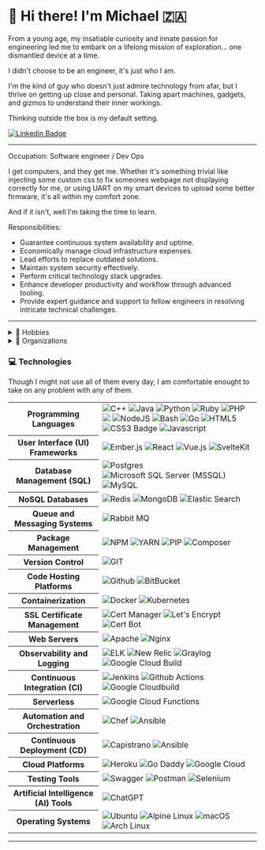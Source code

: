 # 👋 Hi there! I'm Michael 🇿🇦 

From a young age, my insatiable curiosity and innate passion for engineering led me to embark on a lifelong mission of exploration... one dismantled device at a time. 

I didn't choose to be an engineer, it's just who I am. 

I'm the kind of guy who doesn't just admire technology from afar, but I thrive on getting up close and personal. Taking apart machines, gadgets, and gizmos to understand their inner workings. 

Thinking outside the box is my default setting.

[![Linkedin Badge](https://img.shields.io/badge/-LinkedIn-blue?style=for-the-badge&logo=Linkedin&logoColor=white)](https://www.linkedin.com/in/i-am-michael-barnard/)

---

Occupation: Software engineer / Dev Ops

I get computers, and they get me. Whether it's something trivial like injecting some custom css to fix someones webpage not displaying correctly for me, or using UART on my smart devices to upload some better firmware, it's all within my comfort zone. 

And if it isn't, well I'm taking the time to learn. 

Responsibilities:
- Guarantee continuous system availability and uptime.
- Economically manage cloud infrastructure expenses.
- Lead efforts to replace outdated solutions.
- Maintain system security effectively.
- Perform critical technology stack upgrades.
- Enhance developer productivity and workflow through advanced tooling.
- Provide expert guidance and support to fellow engineers in resolving intricate technical challenges.

---

<details>
  <summary> 🎲 Hobbies </summary>
<br />

🏫 Always learning some new language. Currently teaching myself **Zig**

🚂 Designing and **3D printing** replacement parts for all kinds stuff. 

🔉 Busy designing and prototyping my own **whole home audio system**. 

🔨 Always busy with some form of **automation** of some repettative task. 

📉 I dabble in the **Crypto** space. Have not reached the moon (yet)

👾 Not as much as I used to, but I do enjoy a good **gaming** session

---

</details>

<details>
 <summary>🏢 Organizations</summary>

- https://github.com/A24Group (11 years (almost 12))

</details>


### 💻 Technologies

Though I might not use all of them every day, I am comfortable enought to take on any problem with any of them.

<table>
  <tr>
    <th>Programming Languages</th>
    <td><img alt="C++" src="https://img.shields.io/badge/C%2B%2B-00599C?style=for-the-badge&logo=c%2B%2B&logoColor=white" />
    <img alt="Java" src="https://img.shields.io/badge/Java-ED8B00?style=for-the-badge&logo=openjdk&logoColor=white" />
    <img alt="Python" src="https://img.shields.io/badge/Python-3776AB?style=for-the-badge&logo=python&logoColor=white" />
    <img alt="Ruby" src="https://img.shields.io/badge/Ruby-CC342D?style=for-the-badge&logo=ruby&logoColor=white" />
    <img alt="PHP" src="https://img.shields.io/badge/-PHP-4F5B93?style=for-the-badge&logo=php&logoColor=white" />
    <img lat="Arduino" src="https://img.shields.io/badge/Arduino_IDE-00979D?style=for-the-badge&logo=arduino&logoColor=white" />
    <img alt="NodeJS" src="https://img.shields.io/badge/-NodeJS-43853d?style=for-the-badge&logo=nodedotjs&logoColor=white" />
    <img alt="Bash" src="https://img.shields.io/badge/GNU%20Bash-4EAA25?style=for-the-badge&logo=GNU%20Bash&logoColor=white" />
    <img alt="Go" src="https://img.shields.io/badge/Go-00ADD8?style=for-the-badge&logo=go&logoColor=white" />
    <img src="https://img.shields.io/badge/HTML5-E34F26?logo=html5&logoColor=fff&style=for-the-badge" alt="HTML5">
    <img src="https://img.shields.io/badge/CSS3-1572B6?logo=css3&logoColor=fff&style=for-the-badge" alt="CSS3 Badge">
    <img alt="Javascript" src="https://img.shields.io/badge/-Javascript-F7DF1E?style=for-the-badge&logo=javascript&logoColor=white" /></td>
  </tr>
  <tr>
    <th>User Interface (UI) Frameworks</th>
    <td>
      <img src="https://img.shields.io/badge/Ember.js-E04E39?logo=emberdotjs&logoColor=fff&style=for-the-badge" alt="Ember.js">
<img src="https://img.shields.io/badge/React-61DAFB?logo=react&logoColor=000&style=for-the-badge" alt="React">
  <img alt="Vue.js" src="https://img.shields.io/badge/-VueJS-4FC08D?style=for-the-badge&logo=vuedotjs&logoColor=white" />
  <img alt="SvelteKit" src="https://img.shields.io/badge/svelte-%23f1413d.svg?style=for-the-badge&logo=svelte&logoColor=white" />
    </td>
  </tr>
  <tr>
    <th>Database Management (SQL)</th>
    <td>
        <img alt="Postgres" src="https://img.shields.io/badge/postgres-%23316192.svg?style=for-the-badge&logo=postgresql&logoColor=white" />
<img alt="Microsoft SQL Server (MSSQL)" src="https://img.shields.io/badge/mysql-%2300f.svg?style=for-the-badge&logo=mysql&logoColor=white" />
<img alt="MySQL" src="https://img.shields.io/badge/Microsoft%20SQL%20Server-CC2927?style=for-the-badge&logo=microsoft%20sql%20server&logoColor=white" />
    </td>
  </tr>
  <tr>
    <th>NoSQL Databases</th>
    <td>
        <img alt="Redis" src="https://img.shields.io/badge/redis-%23DD0031.svg?style=for-the-badge&logo=redis&logoColor=white" />
<img alt="MongoDB" src="https://img.shields.io/badge/MongoDB-%234ea94b.svg?style=for-the-badge&logo=mongodb&logoColor=white" />
<img alt="Elastic Search" src="https://img.shields.io/badge/-ElasticSearch-005571?style=for-the-badge&logo=elasticsearch" />
    </td>
  </tr>
  <tr>
    <th>Queue and Messaging Systems</th>
    <td>
        <img alt="Rabbit MQ" src="https://img.shields.io/badge/Rabbitmq-FF6600?style=for-the-badge&logo=rabbitmq&logoColor=white" />
    </td>
  </tr>
  <tr>
    <th>Package Management</th>
    <td>
    <img alt="NPM" src="https://img.shields.io/badge/NPM-%23CB3837.svg?style=for-the-badge&logo=npm&logoColor=white" />
<img alt="YARN" src="https://img.shields.io/badge/yarn-%232C8EBB.svg?style=for-the-badge&logo=yarn&logoColor=white" />
<img alt="PIP" src="https://img.shields.io/badge/-PyPI-3775A9?style=for-the-badge&logo=pypi&logoColor=white" />
<img alt="Composer" src="https://img.shields.io/badge/Composer-885630?style=for-the-badge&logo=Composer&logoColor=white" />
    </td>
  </tr>
  <tr>
    <th>Version Control</th>
    <td>
        <img alt="GIT" src="https://img.shields.io/badge/git-%23F05033.svg?style=for-the-badge&logo=git&logoColor=white" />
    </td>
  </tr>
  <tr>
    <th>Code Hosting Platforms</th>
    <td>
        <img alt="Github" src="https://img.shields.io/badge/github-%23121011.svg?style=for-the-badge&logo=github&logoColor=white" />
<img alt="BitBucket" src="https://img.shields.io/badge/bitbucket-%230047B3.svg?style=for-the-badge&logo=bitbucket&logoColor=white" />
    </td>
  </tr>
  <tr>
    <th>Containerization</th>
    <td>
        <img alt="Docker" src="https://img.shields.io/badge/docker-%230db7ed.svg?style=for-the-badge&logo=docker&logoColor=white" />
<img alt="Kubernetes" src="https://img.shields.io/badge/kubernetes-%23326ce5.svg?style=for-the-badge&logo=kubernetes&logoColor=white" />
    </td>
  </tr>
  <tr>
    <th>SSL Certificate Management</th>
    <td>
        <img alt="Cert Manager" src="https://img.shields.io/badge/Cert%20Manager-654?style=for-the-badge&logo=abbott&logoColor=white" />
<img src="https://img.shields.io/badge/Let's%20Encrypt-003A70?logo=letsencrypt&logoColor=fff&style=for-the-badge" alt="Let's Encrypt">
<img alt="Cert Bot" src="https://img.shields.io/badge/Cert%20Bot-093?style=for-the-badge&logo=alby&logoColor=white" />
    </td>
  </tr>
  <tr>
    <th>Web Servers</th>
    <td>
        <img alt="Apache" src="https://img.shields.io/badge/apache-%23D42029.svg?style=for-the-badge&logo=apache&logoColor=white" />
<img alt="Nginx" src="https://img.shields.io/badge/nginx-%23009639.svg?style=for-the-badge&logo=nginx&logoColor=white" />
    </td>
  </tr>
  <tr>
    <th>Observability and Logging</th>
    <td>
        <img alt="ELK" src="https://img.shields.io/badge/ELK%20Stack-005571?logo=elasticstack&logoColor=fff&style=for-the-badge" />
<img alt="New Relic" src="https://img.shields.io/badge/New%20Relic-1CE783?logo=newrelic&logoColor=000&style=for-the-badge" />
<img alt="Graylog" src="https://img.shields.io/badge/Graylog-FF3633?logo=graylog&logoColor=fff&style=for-the-badge" />
<img alt="Google Cloud Build" src="https://img.shields.io/badge/Google%20Cloud%20Logging-663a64?logo=googlecloud&logoColor=fff&style=for-the-badge" />
    </td>
  </tr>
  <tr>
    <th>Continuous Integration (CI)</th>
    <td>
        <img alt="Jenkins" src="https://img.shields.io/badge/jenkins-%232C5263.svg?style=for-the-badge&logo=jenkins&logoColor=white" />
<img alt="Github Actions" src="https://img.shields.io/badge/github%20actions-%232671E5.svg?style=for-the-badge&logo=githubactions&logoColor=white" />
<img alt="Google Cloudbuild" src="https://img.shields.io/badge/Google%20Cloud%20Build-%234335F4.svg?style=for-the-badge&logo=google-cloud&logoColor=white" />
    </td>
  </tr>
  <tr>
    <th>Serverless</th>
    <td>
        <img alt="Google Cloud Functions" src="https://img.shields.io/badge/Google%20Cloud%20Functions-aaaaaa.svg?style=for-the-badge&logo=google-cloud&logoColor=white" />
    </td>
  </tr>
  <tr>
    <th>Automation and Orchestration</th>
    <td>
<img alt="Chef" src="https://img.shields.io/badge/Chef-F09820?logo=chef&logoColor=white&style=for-the-badge" />
<img alt="Ansible" src="https://img.shields.io/badge/Ansible-E00?logo=ansible&logoColor=white&style=for-the-badge" /></td>
  </tr>
  <tr>
    <th>Continuous Deployment (CD)</th>
    <td>
        <img alt="Capistrano" src="https://img.shields.io/badge/Capistrano-004?style=for-the-badge&logo=C%2B%2B&logoColor=white" />
        <img alt="Ansible" src="https://img.shields.io/badge/Ansible-E00?logo=ansible&logoColor=white&style=for-the-badge" />
    </td>
  </tr>
  <tr>
    <th>Cloud Platforms</th>
    <td>
    <img alt="Heroku" src="https://img.shields.io/badge/Heroku-430098?logo=heroku&logoColor=fff&style=for-the-badge" />
<img alt="Go Daddy" src="https://img.shields.io/badge/GoDaddy-1BDBDB?logo=godaddy&logoColor=000&style=for-the-badge" />
<img alt="Google Cloud" src="https://img.shields.io/badge/Google%20Cloud-4285F4?logo=googlecloud&logoColor=fff&style=for-the-badge" />
    </td>
  </tr>
  <tr>
    <th>Testing Tools</th>
    <td>
        <img alt="Swagger" src="https://img.shields.io/badge/Swagger-85EA2D?logo=swagger&logoColor=000&style=for-the-badge" />
<img alt="Postman" src="https://img.shields.io/badge/Postman-FF6C37?logo=postman&logoColor=fff&style=for-the-badge" />
<img alt="Selenium" src="https://img.shields.io/badge/Selenium-43B02A?logo=selenium&logoColor=fff&style=for-the-badge" />
    </td>
  </tr>
  <tr>
    <th>Artificial Intelligence (AI) Tools</th>
    <td><img alt="ChatGPT" src="https://img.shields.io/badge/chatGPT-74aa9c?style=for-the-badge&logo=openai&logoColor=white" /></td>
  </tr>
  <tr>
    <th>Operating Systems</th>
    <td>
        <img src="https://img.shields.io/badge/Ubuntu-E95420?logo=ubuntu&logoColor=fff&style=for-the-badge" alt="Ubuntu" />
<img src="https://img.shields.io/badge/Alpine%20Linux-0D597F?logo=alpinelinux&logoColor=fff&style=for-the-badge" alt="Alpine Linux" />
<img src="https://img.shields.io/badge/macOS-000?logo=macos&logoColor=fff&style=for-the-badge" alt="macOS" />
<img src="https://img.shields.io/badge/Arch%20Linux-1793D1?logo=archlinux&logoColor=fff&style=for-the-badge" alt="Arch Linux" />
    </td>
  </tr>
</table>

---

